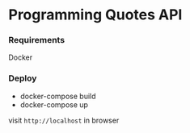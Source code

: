 # Programming Quotes API

### Requirements
Docker

### Deploy

- docker-compose build
- docker-compose up

visit `http://localhost` in browser
